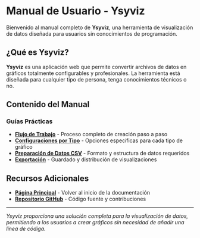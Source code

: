 # Manual de Usuario - Ysyviz

Bienvenido al manual completo de **Ysyviz**, una herramienta de visualización de datos diseñada para usuarios sin conocimientos de programación.

## ¿Qué es Ysyviz?

**Ysyviz** es una aplicación web que permite convertir archivos de datos en gráficos totalmente configurables y profesionales. La herramienta está diseñada para cualquier tipo de persona, tenga conocimientos técnicos o no.

## Contenido del Manual

### Guías Prácticas
- **[Flujo de Trabajo](./workflow)** - Proceso completo de creación paso a paso
- **[Configuraciones por Tipo](./chart-configs)** - Opciones específicas para cada tipo de gráfico
- **[Preparación de Datos CSV](./csv)** - Formato y estructura de datos requeridos
- **[Exportación](./export)** - Guardado y distribución de visualizaciones

## Recursos Adicionales

- **[Página Principal](../)** - Volver al inicio de la documentación
- **[Repositorio GitHub](https://github.com/SixtoCoca/ysyviz)** - Código fuente y contribuciones

---

*Ysyviz proporciona una solución completa para la visualización de datos, permitiendo a los usuarios a crear gráficos sin necesidad de añadir una línea de códiga.*